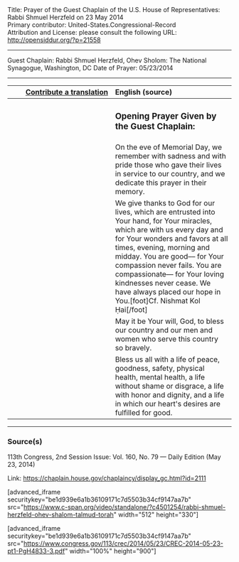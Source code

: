 <html>
<head></head>
<body>
Title: Prayer of the Guest Chaplain of the U.S. House of Representatives: Rabbi Shmuel Herzfeld on 23 May 2014<br />
Primary contributor: United-States.Congressional-Record<br />
Attribution and License: please consult the following URL: <a href="http://opensiddur.org/?p=21558">http://opensiddur.org/?p=21558</a>
<p />
<hr />

Guest Chaplain: Rabbi Shmuel Herzfeld, Ohev Sholom: The National Synagogue, Washington, DC
Date of Prayer: 05/23/2014

<hr />

<table style="margin-left: auto;margin-right: auto;" class="draggable">
<thead><tr><th id="x" style="text-align: right;"><a href="/contributing/upload/">Contribute a translation</a></th><th style="text-align: left;">English (source)</th></tr></thead>
<tbody>
<tr><td style="vertical-align:top;" width="46%">
<div class="liturgy"><span lang="he">

</span></div></td>
 
<td style="vertical-align:top;" width="53%">
<div class="english">
<h3>Opening Prayer Given by the Guest Chaplain:</h3>
</div></td></tr>


<tr><td style="vertical-align:top;" width="46%">
<div class="liturgy"><span lang="he">

</span></div></td>
 
<td style="vertical-align:top;" width="53%">
<div class="english">
On the eve of Memorial Day, 
we remember 
with sadness and with pride 
those who gave their lives 
in service to our country, 
and we dedicate this prayer 
in their memory.
</div></td></tr>


<tr><td style="vertical-align:top;" width="46%">
<div class="liturgy"><span lang="he">

</span></div></td>
 
<td style="vertical-align:top;" width="53%">
<div class="english">
We give thanks to God 
for our lives, 
which are entrusted into Your hand, 
for Your miracles, 
which are with us every day 
and for Your wonders 
and favors 
at all times, evening, morning and midday. 
You are good––
for Your compassion never fails. 
You are compassionate––
for Your loving kindnesses never cease. 
We have always placed our hope in You.[foot]Cf. Nishmat Kol Ḥai[/foot]
</div></td></tr>


<tr><td style="vertical-align:top;" width="46%">
<div class="liturgy"><span lang="he">

</span></div></td>
 
<td style="vertical-align:top;" width="53%">
<div class="english">
May it be Your will, God, 
to bless our country 
and our men and women who serve this country 
so bravely.
</div></td></tr>


<tr><td style="vertical-align:top;" width="46%">
<div class="liturgy"><span lang="he">

</span></div></td>
 
<td style="vertical-align:top;" width="53%">
<div class="english">
Bless us all with a life of peace, 
goodness, 
safety, 
physical health, 
mental health, 
a life without shame or disgrace, 
a life with honor and dignity, 
and a life in which our heart's desires 
are fulfilled for good.
</div></td></tr>
</tbody></table>

<hr />

<h3>Source(s)</h3>

113th Congress, 2nd Session
Issue: Vol. 160, No. 79 — Daily Edition (May 23, 2014)

Link: <a href="https://chaplain.house.gov/chaplaincy/display_gc.html?id=2111">https://chaplain.house.gov/chaplaincy/display_gc.html?id=2111</a>

[advanced_iframe securitykey="be1d939e6a1b36109171c7d5503b34cf9147aa7b" src="https://www.c-span.org/video/standalone/?c4501254/rabbi-shmuel-herzfeld-ohev-shalom-talmud-torah" width="512" height="330"]

[advanced_iframe securitykey="be1d939e6a1b36109171c7d5503b34cf9147aa7b" src="https://www.congress.gov/113/crec/2014/05/23/CREC-2014-05-23-pt1-PgH4833-3.pdf" width="100%" height="900"]
</body>
</html>